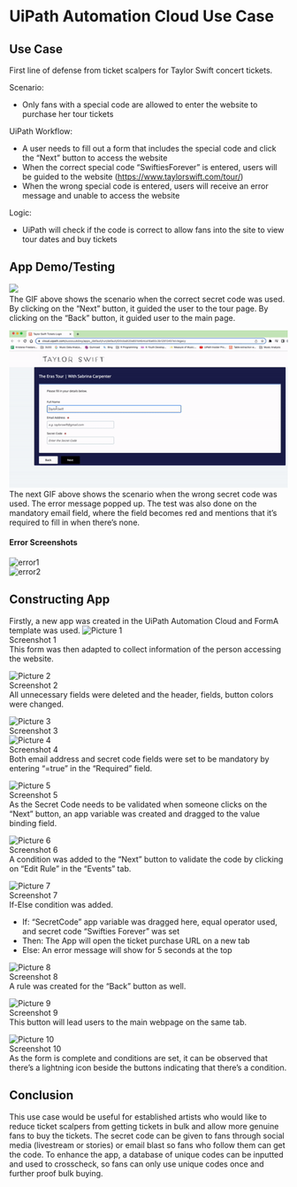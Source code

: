 # UiPath Automation Cloud Use Case

## Use Case
First line of defense from ticket scalpers for Taylor Swift concert tickets.

Scenario: 
- Only fans with a special code are allowed to enter the website to purchase her tour tickets
  
UiPath Workflow: 
- A user needs to fill out a form that includes the special code and click the “Next” button to access the website
- When the correct special code “SwiftiesForever” is entered, users will be guided to the website (https://www.taylorswift.com/tour/)
- When the wrong special code is entered, users will receive an error message and unable to access the website
  
Logic: 
- UiPath will check if the code is correct to allow fans into the site to view tour dates and buy tickets

## App Demo/Testing
![](https://github.com/Kfkyyian1/uipath_automation_cloud_concertickets/blob/main/CorrectCode_Testing.gif) <br>
The GIF above shows the scenario when the correct secret code was used. By clicking on the “Next” button, it guided the user to the tour page. By clicking on the “Back” button, it guided user to the main page. <br>

![](https://github.com/Kfkyyian1/uipath_automation_cloud_concertickets/blob/main/WrongCode_Testing.gif) <br>
The next GIF above shows the scenario when the wrong secret code was used. The error message popped up. The test was also done on the mandatory email field, where the field becomes red and mentions that it’s required to fill in when there’s none.

#### Error Screenshots
![error1](https://github.com/Kfkyyian1/uipath_automation_cloud_concertickets/assets/146427900/18ea9ac1-414f-4266-a2c9-236e2257b114) <br>
![error2](https://github.com/Kfkyyian1/uipath_automation_cloud_concertickets/assets/146427900/17296c9d-f1ef-4193-a1e5-dab9293a966f)


## Constructing App
Firstly, a new app was created in the UiPath Automation Cloud and FormA template was used. 
![Picture 1](https://github.com/Kfkyyian1/uipath_automation_cloud_concertickets/assets/146427900/a5ca3d7e-4d77-4c35-ae70-6a0f6977ffee) <br>
Screenshot 1 <br>
This form was then adapted to collect information of the person accessing the website. 


![Picture 2](https://github.com/Kfkyyian1/uipath_automation_cloud_concertickets/assets/146427900/2c09387b-fe05-4528-a353-4ccc33f16edb)<br>
Screenshot 2 <br>
All unnecessary fields were deleted and the header, fields, button colors were changed. 


![Picture 3](https://github.com/Kfkyyian1/uipath_automation_cloud_concertickets/assets/146427900/afc50e2c-2ebd-4d49-a5a0-3e3d0be7dc07) <br>
Screenshot 3 <br>
![Picture 4](https://github.com/Kfkyyian1/uipath_automation_cloud_concertickets/assets/146427900/51e123e3-04e5-4003-913b-9105e41a4009) <br>
Screenshot 4 <br>
Both email address and secret code fields were set to be mandatory by entering “=true” in the “Required” field.


![Picture 5](https://github.com/Kfkyyian1/uipath_automation_cloud_concertickets/assets/146427900/33c7b17e-ee88-4f67-ab38-30283f02950a) <br>
Screenshot 5 <br>
As the Secret Code needs to be validated when someone clicks on the “Next” button, an app variable was created and dragged to the value binding field. 


![Picture 6](https://github.com/Kfkyyian1/uipath_automation_cloud_concertickets/assets/146427900/9812f37a-2748-40f0-bb94-63d09323e0e0) <br>
Screenshot 6 <br>
A condition was added to the “Next” button to validate the code by clicking on “Edit Rule” in the “Events” tab. 


![Picture 7](https://github.com/Kfkyyian1/uipath_automation_cloud_concertickets/assets/146427900/baca5aef-9484-4407-b595-be773b75bfdd) <br>
Screenshot 7 <br>
If-Else condition was added. <br>
- If: “SecretCode” app variable was dragged here, equal operator used, and secret code “Swifties Forever” was set <br>
- Then: The App will open the ticket purchase URL on a new tab <br>
- Else: An error message will show for 5 seconds at the top <br>

![Picture 8](https://github.com/Kfkyyian1/uipath_automation_cloud_concertickets/assets/146427900/9074c4aa-7401-44d5-9829-cee8f27a43f4) <br>
Screenshot 8 <br>
A rule was created for the “Back” button as well.

![Picture 9](https://github.com/Kfkyyian1/uipath_automation_cloud_concertickets/assets/146427900/fd9126e9-c406-421a-a39c-bee07b7ca032) <br>
Screenshot 9 <br>
This button will lead users to the main webpage on the same tab. 

![Picture 10](https://github.com/Kfkyyian1/uipath_automation_cloud_concertickets/assets/146427900/f8b25e46-9ea3-4dfb-ba84-ea0a813c9e64) <br>
Screenshot 10 <br>
As the form is complete and conditions are set, it can be observed that there’s a lightning icon beside the buttons indicating that there’s a condition. 

## Conclusion
This use case would be useful for established artists who would like to reduce ticket scalpers from getting tickets in bulk and allow more genuine fans to buy the tickets. The secret code can be given to fans through social media (livestream or stories) or email blast so fans who follow them can get the code. To enhance the app, a database of unique codes can be inputted and used to crosscheck, so fans can only use unique codes once and further proof bulk buying.













